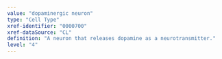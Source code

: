```yaml
---
value: "dopaminergic neuron"
type: "Cell Type"
xref-identifier: "0000700"
xref-dataSource: "CL"
definition: "A neuron that releases dopamine as a neurotransmitter."
level: "4"
---
```

